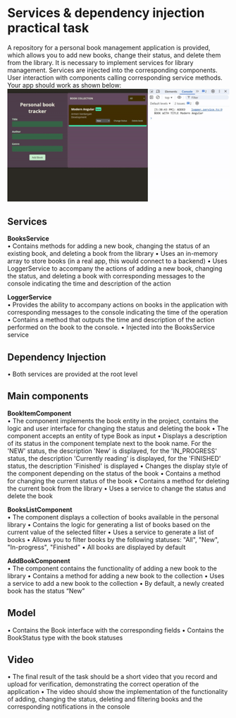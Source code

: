 # Services & dependency injection practical task

A repository for a personal book management application is provided, which allows you to add new books, change their status, and delete them from the library. It is necessary to implement services for library management. Services are injected into the corresponding components. User interaction with components calling corresponding service methods.
Your app should work as shown below:
<img src="./assets/S_DI_task.gif">

## Services

**BooksService**<br/>
• Contains methods for adding a new book, changing the status of an existing book, and deleting a book from the library
• Uses an in-memory array to store books (in a real app, this would connect to a backend)
• Uses LoggerService to accompany the actions of adding a new book, changing the status, and deleting a book with corresponding messages to the console indicating the time and description of the action

**LoggerService**<br/>
• Provides the ability to accompany actions on books in the application with corresponding messages to the console indicating the time of the operation
• Contains a method that outputs the time and description of the action performed on the book to the console.
• Injected into the BooksService service

## Dependency Injection<br/>

• Both services are provided at the root level

## Main components

**BookItemComponent**<br/>
• The component implements the book entity in the project, contains the logic and user interface for changing the status and deleting the book
• The component accepts an entity of type Book as input
• Displays a description of its status in the component template next to the book name. For the 'NEW' status, the description 'New' is displayed, for the 'IN_PROGRESS' status, the description 'Currently reading' is displayed, for the 'FINISHED' status, the description 'Finished' is displayed
• Changes the display style of the component depending on the status of the book
• Contains a method for changing the current status of the book
• Contains a method for deleting the current book from the library
• Uses a service to change the status and delete the book

**BooksListComponent**<br/>
• The component displays a collection of books available in the personal library
• Contains the logic for generating a list of books based on the current value of the selected filter
• Uses a service to generate a list of books
• Allows you to filter books by the following statuses: "All", "New", "In-progress", "Finished"
• All books are displayed by default

**AddBookComponent**<br/>
• The component contains the functionality of adding a new book to the library
• Contains a method for adding a new book to the collection
• Uses a service to add a new book to the collection
• By default, a newly created book has the status “New”

## Model

• Contains the Book interface with the corresponding fields
• Contains the BookStatus type with the book statuses

## Video

• The final result of the task should be a short video that you record and upload for verification, demonstrating the correct operation of the application
• The video should show the implementation of the functionality of adding, changing the status, deleting and filtering books and the corresponding notifications in the console
